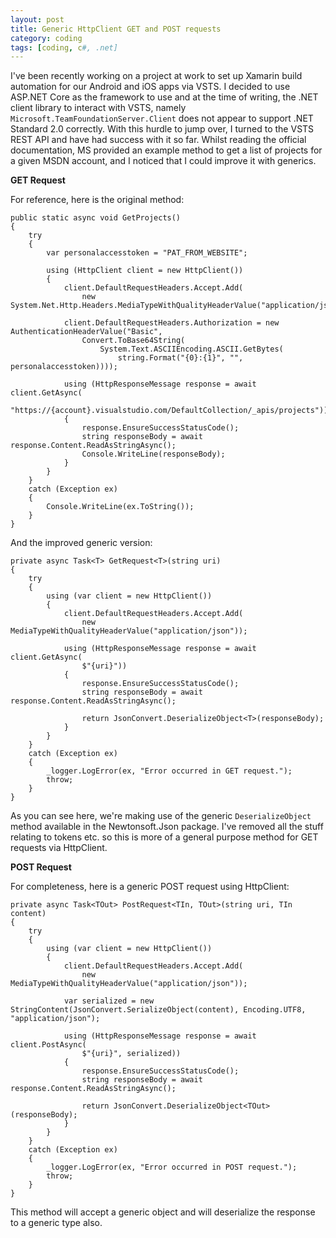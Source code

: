 ```yaml
---
layout: post
title: Generic HttpClient GET and POST requests
category: coding
tags: [coding, c#, .net]
---
```


I've been recently working on a project at work to set up Xamarin build automation for our Android and iOS apps via VSTS. I decided to use ASP.NET Core as the framework
to use and at the time of writing, the .NET client library to interact with VSTS, namely `Microsoft.TeamFoundationServer.Client` does not appear to support .NET Standard 2.0 correctly.
With this hurdle to jump over, I turned to the VSTS REST API and have had success with it so far. Whilst reading the official documentation, MS provided an example
method to get a list of projects for a given MSDN account, and I noticed that I could improve it with generics.

**GET Request**

For reference, here is the original method:

```
public static async void GetProjects()
{
    try
    {
        var personalaccesstoken = "PAT_FROM_WEBSITE";

        using (HttpClient client = new HttpClient())
        {
            client.DefaultRequestHeaders.Accept.Add(
                new System.Net.Http.Headers.MediaTypeWithQualityHeaderValue("application/json"));

            client.DefaultRequestHeaders.Authorization = new AuthenticationHeaderValue("Basic",
                Convert.ToBase64String(
                    System.Text.ASCIIEncoding.ASCII.GetBytes(
                        string.Format("{0}:{1}", "", personalaccesstoken))));

            using (HttpResponseMessage response = await client.GetAsync(
                        "https://{account}.visualstudio.com/DefaultCollection/_apis/projects"))
            {
                response.EnsureSuccessStatusCode();
                string responseBody = await response.Content.ReadAsStringAsync();
                Console.WriteLine(responseBody);
            }
        }
    }
    catch (Exception ex)
    {
        Console.WriteLine(ex.ToString());
    }
}
```

And the improved generic version:

```
private async Task<T> GetRequest<T>(string uri)
{
    try
	{
		using (var client = new HttpClient())
		{
			client.DefaultRequestHeaders.Accept.Add(
				new MediaTypeWithQualityHeaderValue("application/json"));

			using (HttpResponseMessage response = await client.GetAsync(
				$"{uri}"))
			{
				response.EnsureSuccessStatusCode();
				string responseBody = await response.Content.ReadAsStringAsync();

				return JsonConvert.DeserializeObject<T>(responseBody);
			}
		}
	}
	catch (Exception ex)
	{
		_logger.LogError(ex, "Error occurred in GET request.");
		throw;
	}
}
```

As you can see here, we're making use of the generic `DeserializeObject` method available in the Newtonsoft.Json package. I've removed all the stuff relating to tokens etc. so
this is more of a general purpose method for GET requests via HttpClient.


**POST Request**

For completeness, here is a generic POST request using HttpClient:

```
private async Task<TOut> PostRequest<TIn, TOut>(string uri, TIn content)
{
	try
	{
		using (var client = new HttpClient())
		{
			client.DefaultRequestHeaders.Accept.Add(
				new MediaTypeWithQualityHeaderValue("application/json"));
			
			var serialized = new StringContent(JsonConvert.SerializeObject(content), Encoding.UTF8, "application/json");

			using (HttpResponseMessage response = await client.PostAsync(
				$"{uri}", serialized))
			{
				response.EnsureSuccessStatusCode();
				string responseBody = await response.Content.ReadAsStringAsync();

				return JsonConvert.DeserializeObject<TOut>(responseBody);
			}
		}
	}
	catch (Exception ex)
	{
		_logger.LogError(ex, "Error occurred in POST request.");
		throw;
	}
}
```

This method will accept a generic object and will deserialize the response to a generic type also.